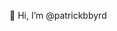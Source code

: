 👋 Hi, I’m @patrickbbyrd

<!---
patrickbbyrd/patrickbbyrd is a ✨ special ✨ repository because its `README.md` (this file) appears on your GitHub profile.
You can click the Preview link to take a look at your changes.
--->
